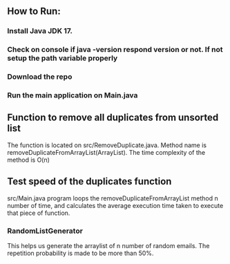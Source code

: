 ## How to Run:
### Install Java JDK 17.
### Check on console if java -version respond version or not. If not setup the path variable properly
### Download the repo
### Run the main application on Main.java


## Function to remove all duplicates from unsorted list
The function is located on src/RemoveDuplicate.java. Method name is removeDuplicateFromArrayList(ArrayList<String>).
The time complexity of the method is O(n)

## Test speed of the duplicates function
src/Main.java program loops the removeDuplicateFromArrayList method n number of time, and calculates the average
execution time taken to execute that piece of function. 

### RandomListGenerator
This helps us generate the arraylist of n number of random emails. The repetition probability
is made to be more than 50%.
